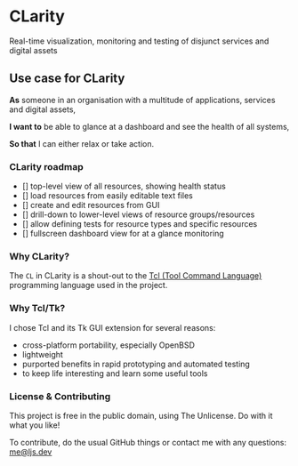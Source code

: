 # CLarity

Real-time visualization, monitoring and testing of disjunct services and digital assets  

## Use case for CLarity

**As** someone in an organisation with a multitude of applications, services and digital assets,

**I want to** be able to glance at a dashboard and see the health of all systems,

**So that** I can either relax or take action.   

### CLarity roadmap

 - [] top-level view of all resources, showing health status
 - [] load resources from easily editable text files
 - [] create and edit resources from GUI
 - [] drill-down to lower-level views of resource groups/resources
 - [] allow defining tests for resource types and specific resources
 - [] fullscreen dashboard view for at a glance monitoring

### Why CLarity?

The `CL` in CLarity is a shout-out to the [Tcl (Tool Command Language)](https://tcl.tk/)  programming language used in the project. 

### Why Tcl/Tk?

I chose Tcl and its Tk GUI extension for several reasons:

 - cross-platform portability, especially OpenBSD
 - lightweight
 - purported benefits in rapid prototyping and automated testing
 - to keep life interesting and learn some useful tools

### License & Contributing

This project is free in the public domain, using The Unlicense. Do with it what you like!

To contribute, do the usual GitHub things or contact me with any questions: [me@ljs.dev](me@ljs.dev)
